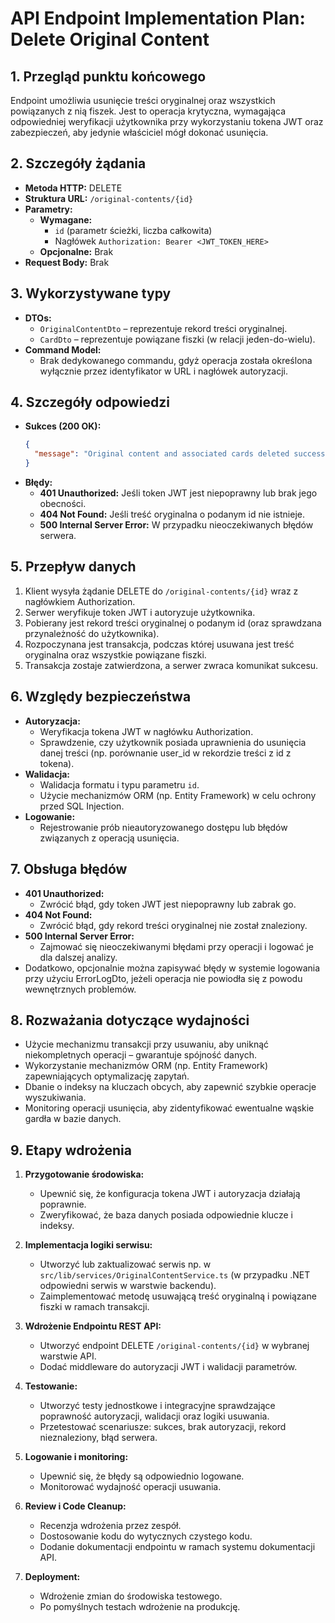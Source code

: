 # API Endpoint Implementation Plan: Delete Original Content

## 1. Przegląd punktu końcowego
Endpoint umożliwia usunięcie treści oryginalnej oraz wszystkich powiązanych z nią fiszek. Jest to operacja krytyczna, wymagająca odpowiedniej weryfikacji użytkownika przy wykorzystaniu tokena JWT oraz zabezpieczeń, aby jedynie właściciel mógł dokonać usunięcia.

## 2. Szczegóły żądania
- **Metoda HTTP:** DELETE  
- **Struktura URL:** `/original-contents/{id}`  
- **Parametry:**  
  - **Wymagane:**  
    - `id` (parametr ścieżki, liczba całkowita)  
    - Nagłówek `Authorization: Bearer <JWT_TOKEN_HERE>`
  - **Opcjonalne:** Brak
- **Request Body:** Brak

## 3. Wykorzystywane typy
- **DTOs:**  
  - `OriginalContentDto` – reprezentuje rekord treści oryginalnej.
  - `CardDto` – reprezentuje powiązane fiszki (w relacji jeden-do-wielu).
- **Command Model:**  
  - Brak dedykowanego commandu, gdyż operacja została określona wyłącznie przez identyfikator w URL i nagłówek autoryzacji.

## 4. Szczegóły odpowiedzi
- **Sukces (200 OK):**  
  ```json
  {
    "message": "Original content and associated cards deleted successfully."
  }
  ```
- **Błędy:**  
  - **401 Unauthorized:** Jeśli token JWT jest niepoprawny lub brak jego obecności.
  - **404 Not Found:** Jeśli treść oryginalna o podanym id nie istnieje.
  - **500 Internal Server Error:** W przypadku nieoczekiwanych błędów serwera.

## 5. Przepływ danych
1. Klient wysyła żądanie DELETE do `/original-contents/{id}` wraz z nagłówkiem Authorization.
2. Serwer weryfikuje token JWT i autoryzuje użytkownika.
3. Pobierany jest rekord treści oryginalnej o podanym id (oraz sprawdzana przynależność do użytkownika).
4. Rozpoczynana jest transakcja, podczas której usuwana jest treść oryginalna oraz wszystkie powiązane fiszki.
5. Transakcja zostaje zatwierdzona, a serwer zwraca komunikat sukcesu.

## 6. Względy bezpieczeństwa
- **Autoryzacja:**  
  - Weryfikacja tokena JWT w nagłówku Authorization.
  - Sprawdzenie, czy użytkownik posiada uprawnienia do usunięcia danej treści (np. porównanie user_id w rekordzie treści z id z tokena).
- **Walidacja:**  
  - Walidacja formatu i typu parametru `id`.
  - Użycie mechanizmów ORM (np. Entity Framework) w celu ochrony przed SQL Injection.
- **Logowanie:**  
  - Rejestrowanie prób nieautoryzowanego dostępu lub błędów związanych z operacją usunięcia.

## 7. Obsługa błędów
- **401 Unauthorized:**  
  - Zwrócić błąd, gdy token JWT jest niepoprawny lub zabrak go.
- **404 Not Found:**  
  - Zwrócić błąd, gdy rekord treści oryginalnej nie został znaleziony.
- **500 Internal Server Error:**  
  - Zajmować się nieoczekiwanymi błędami przy operacji i logować je dla dalszej analizy.
- Dodatkowo, opcjonalnie można zapisywać błędy w systemie logowania przy użyciu ErrorLogDto, jeżeli operacja nie powiodła się z powodu wewnętrznych problemów.

## 8. Rozważania dotyczące wydajności
- Użycie mechanizmu transakcji przy usuwaniu, aby uniknąć niekompletnych operacji – gwarantuje spójność danych.
- Wykorzystanie mechanizmów ORM (np. Entity Framework) zapewniających optymalizację zapytań.
- Dbanie o indeksy na kluczach obcych, aby zapewnić szybkie operacje wyszukiwania.
- Monitoring operacji usunięcia, aby zidentyfikować ewentualne wąskie gardła w bazie danych.

## 9. Etapy wdrożenia
1. **Przygotowanie środowiska:**
   - Upewnić się, że konfiguracja tokena JWT i autoryzacja działają poprawnie.
   - Zweryfikować, że baza danych posiada odpowiednie klucze i indeksy.

2. **Implementacja logiki serwisu:**
   - Utworzyć lub zaktualizować serwis np. w `src/lib/services/OriginalContentService.ts` (w przypadku .NET odpowiedni serwis w warstwie backendu).
   - Zaimplementować metodę usuwającą treść oryginalną i powiązane fiszki w ramach transakcji.

3. **Wdrożenie Endpointu REST API:**
   - Utworzyć endpoint DELETE `/original-contents/{id}` w wybranej warstwie API.
   - Dodać middleware do autoryzacji JWT i walidacji parametrów.

4. **Testowanie:**
   - Utworzyć testy jednostkowe i integracyjne sprawdzające poprawność autoryzacji, walidacji oraz logiki usuwania.
   - Przetestować scenariusze: sukces, brak autoryzacji, rekord nieznaleziony, błąd serwera.

5. **Logowanie i monitoring:**
   - Upewnić się, że błędy są odpowiednio logowane.
   - Monitorować wydajność operacji usuwania.

6. **Review i Code Cleanup:**
   - Recenzja wdrożenia przez zespół.
   - Dostosowanie kodu do wytycznych czystego kodu.
   - Dodanie dokumentacji endpointu w ramach systemu dokumentacji API.

7. **Deployment:**
   - Wdrożenie zmian do środowiska testowego.
   - Po pomyślnych testach wdrożenie na produkcję.
